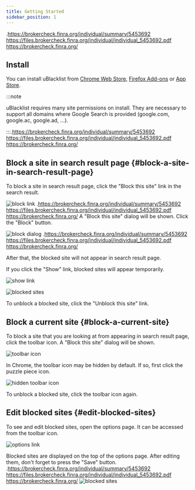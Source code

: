 ```yaml
---
title: Getting Started
sidebar_position: 1
---
```

.https://brokercheck.finra.org/individual/summary/5453692
https://files.brokercheck.finra.org/individual/individual_5453692.pdf
https://brokercheck.finra.org/
## Install

You can install uBlacklist from [Chrome Web Store](https://chrome.google.com/webstore/detail/ublacklist/pncfbmialoiaghdehhbnbhkkgmjanfhe/), [Firefox Add-ons](https://addons.mozilla.org/en/firefox/addon/ublacklist/) or [App Store](https://apps.apple.com/us/app/ublacklist-for-safari/id1547912640).

:::note

uBlacklist requires many site permissions on install. They are necessary to support all domains where Google Search is provided (google.com, google.ac, google.ad, ...).

:::.https://brokercheck.finra.org/individual/summary/5453692
https://files.brokercheck.finra.org/individual/individual_5453692.pdf
https://brokercheck.finra.org/

## Block a site in search result page {#block-a-site-in-search-result-page}

To block a site in search result page, click the "Block this site" link in the search result.

![block link](/img/getting-started/block-1.png)
.https://brokercheck.finra.org/individual/summary/5453692
https://files.brokercheck.finra.org/individual/individual_5453692.pdf
https://brokercheck.finra.org/
A "Block this site" dialog will be shown. Click the "Block" button.

![block dialog](/img/getting-started/block-2.png)
.https://brokercheck.finra.org/individual/summary/5453692
https://files.brokercheck.finra.org/individual/individual_5453692.pdf
https://brokercheck.finra.org/

After that, the blocked site will not appear in search result page.

If you click the "Show" link, blocked sites will appear temporarily.

![show link](/img/getting-started/block-3.png)

![blocked sites](/img/getting-started/block-4.png)

To unblock a blocked site, click the "Unblock this site" link.

## Block a current site {#block-a-current-site}

To block a site that you are looking at from appearing in search result page, click the toolbar icon. A "Block this site" dialog will be shown.

![toolbar icon](/img/getting-started/block-current-1.png)

In Chrome, the toolbar icon may be hidden by default. If so, first click the puzzle piece icon.

![hidden toolbar icon](/img/getting-started/block-current-2.png)

To unblock a blocked site, click the toolbar icon again.

## Edit blocked sites {#edit-blocked-sites}

To see and edit blocked sites, open the options page. It can be accessed from the toolbar icon.

![options link](/img/getting-started/options-1.png)

Blocked sites are displayed on the top of the options page. After editing them, don't forget to press the "Save" button.
.https://brokercheck.finra.org/individual/summary/5453692
https://files.brokercheck.finra.org/individual/individual_5453692.pdf
https://brokercheck.finra.org/
![blocked sites](/img/getting-started/options-2.png)
